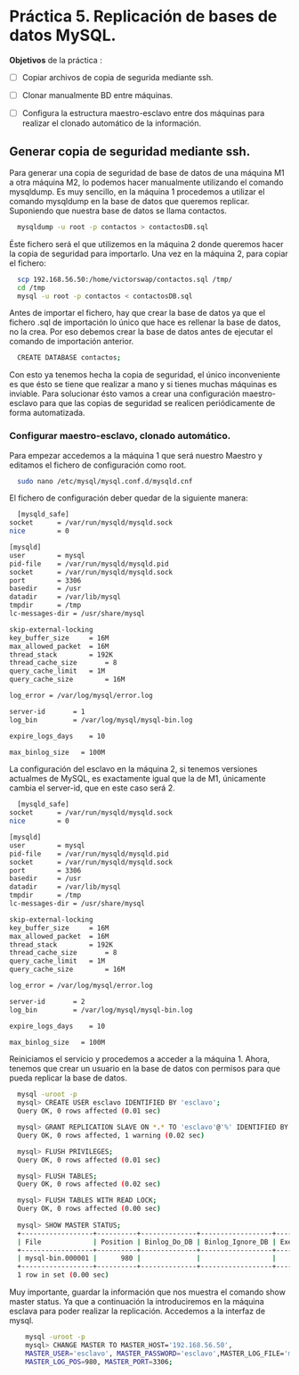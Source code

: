 # Práctica 5. Replicación de bases de datos MySQL.

**Objetivos** de la práctica :

- [ ] Copiar archivos de copia de segurida mediante ssh.
- [ ] Clonar manualmente BD entre máquinas.
- [ ] Configura la estructura maestro-esclavo entre dos máquinas para realizar el clonado automático de la información.


## Generar copia de seguridad mediante ssh.
Para generar una copia de seguridad de base de datos de una máquina M1 a otra máquina M2, lo podemos hacer manualmente utilizando el comando mysqldump. Es muy sencillo, en la máquina 1 procedemos a utilizar el comando mysqldump en la base de datos que queremos replicar. Suponiendo que nuestra base de datos se llama contactos.

```bash
  mysqldump -u root -p contactos > contactosDB.sql
```


Éste fichero será el que utilizemos en la máquina 2 donde queremos hacer la copia de seguridad para importarlo. Una vez en la máquina 2, para copiar el fichero:

```bash
  scp 192.168.56.50:/home/victorswap/contactos.sql /tmp/
  cd /tmp
  mysql -u root -p contactos < contactosDB.sql
```


Antes de importar el fichero, hay que crear la base de datos ya que el fichero .sql de importación lo único que hace es rellenar la base de datos, no la crea. Por eso debemos crear la base de datos antes de ejecutar el comando de importación anterior.

```bash
  CREATE DATABASE contactos;
```

Con esto ya tenemos hecha la copia de seguridad, el único inconveniente es que ésto se tiene que realizar a mano y si tienes muchas máquinas es inviable. Para solucionar ésto vamos a crear una configuración maestro-esclavo para que las copias de seguridad se realicen periódicamente de forma automatizada.


### Configurar maestro-esclavo, clonado automático.
Para empezar accedemos a la máquina 1 que será nuestro Maestro y editamos el fichero de configuración como root. 

```bash
  sudo nano /etc/mysql/mysql.conf.d/mysqld.cnf
```

El fichero de configuración deber quedar de la siguiente manera:

```bash
  [mysqld_safe]
socket		= /var/run/mysqld/mysqld.sock
nice		= 0

[mysqld]
user		= mysql
pid-file	= /var/run/mysqld/mysqld.pid
socket		= /var/run/mysqld/mysqld.sock
port		= 3306
basedir		= /usr
datadir		= /var/lib/mysql
tmpdir		= /tmp
lc-messages-dir	= /usr/share/mysql

skip-external-locking
key_buffer_size		= 16M
max_allowed_packet	= 16M
thread_stack		= 192K
thread_cache_size       = 8
query_cache_limit	= 1M
query_cache_size        = 16M

log_error = /var/log/mysql/error.log

server-id		= 1
log_bin			= /var/log/mysql/mysql-bin.log

expire_logs_days	= 10

max_binlog_size   = 100M

```

La configuración del esclavo en la máquina 2, si tenemos versiones actualmes de MySQL, es exactamente igual que la de M1, únicamente cambia el server-id, que en este caso será 2. 

```bash
  [mysqld_safe]
socket		= /var/run/mysqld/mysqld.sock
nice		= 0

[mysqld]
user		= mysql
pid-file	= /var/run/mysqld/mysqld.pid
socket		= /var/run/mysqld/mysqld.sock
port		= 3306
basedir		= /usr
datadir		= /var/lib/mysql
tmpdir		= /tmp
lc-messages-dir	= /usr/share/mysql

skip-external-locking
key_buffer_size		= 16M
max_allowed_packet	= 16M
thread_stack		= 192K
thread_cache_size       = 8
query_cache_limit	= 1M
query_cache_size        = 16M

log_error = /var/log/mysql/error.log

server-id		= 2
log_bin			= /var/log/mysql/mysql-bin.log

expire_logs_days	= 10

max_binlog_size   = 100M

```

Reiniciamos el servicio y procedemos a acceder a la máquina 1. Ahora, tenemos que crear un usuario en la base de datos con permisos para que pueda replicar la base de datos.

```bash
  mysql -uroot -p
  mysql> CREATE USER esclavo IDENTIFIED BY 'esclavo';
  Query OK, 0 rows affected (0.01 sec)

  mysql> GRANT REPLICATION SLAVE ON *.* TO 'esclavo'@'%' IDENTIFIED BY 'esclavo';
  Query OK, 0 rows affected, 1 warning (0.02 sec)

  mysql> FLUSH PRIVILEGES;
  Query OK, 0 rows affected (0.01 sec)

  mysql> FLUSH TABLES;
  Query OK, 0 rows affected (0.02 sec)

  mysql> FLUSH TABLES WITH READ LOCK;
  Query OK, 0 rows affected (0.00 sec)
  
  mysql> SHOW MASTER STATUS;
  +------------------+----------+--------------+------------------+-------------------+
  | File             | Position | Binlog_Do_DB | Binlog_Ignore_DB | Executed_Gtid_Set |
  +------------------+----------+--------------+------------------+-------------------+
  | mysql-bin.000001 |      980 |              |                  |                   |
  +------------------+----------+--------------+------------------+-------------------+
  1 row in set (0.00 sec)


```

Muy importante, guardar la información que nos muestra el comando show master status. Ya que a continuación la introduciremos en la máquina esclava para poder realizar la replicación. Accedemos a la interfaz de mysql.

```bash
    mysql -uroot -p
    mysql> CHANGE MASTER TO MASTER_HOST='192.168.56.50', 
    MASTER_USER='esclavo', MASTER_PASSWORD='esclavo',MASTER_LOG_FILE='mysql-bin.000001', 
    MASTER_LOG_POS=980, MASTER_PORT=3306;
```

